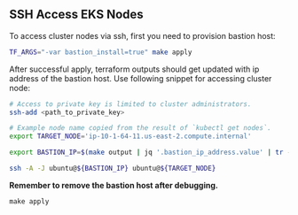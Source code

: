 ## SSH Access EKS Nodes

To access cluster nodes via ssh, first you need to provision bastion host:

```bash
TF_ARGS="-var bastion_install=true" make apply
```

After successful apply, terraform outputs should get updated with ip address of the bastion host.
Use following snippet for accessing cluster node:

```bash
# Access to private key is limited to cluster administrators.
ssh-add <path_to_private_key>

# Example node name copied from the result of `kubectl get nodes`.
export TARGET_NODE='ip-10-1-64-11.us-east-2.compute.internal'

export BASTION_IP=$(make output | jq '.bastion_ip_address.value' | tr -d '"')

ssh -A -J ubuntu@${BASTION_IP} ubuntu@${TARGET_NODE}
```

**Remember to remove the bastion host after debugging.**

```
make apply
```


